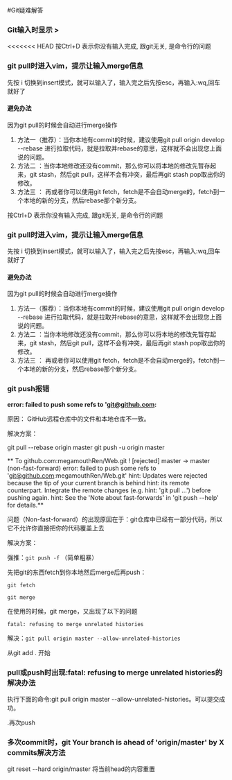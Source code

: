 #Git疑难解答
### Git输入时显示 >
<<<<<<< HEAD
  按Ctrl+D   表示你没有输入完成, 跟git无关, 是命令行的问题
### git pull时进入vim，提示让输入merge信息
  先按 i 切换到insert模式，就可以输入了，输入完之后先按esc，再输入:wq,回车就好了
#### 避免办法
  因为git pull的时候会自动进行merge操作
1. 方法一（推荐）：当你本地有commit的时候，建议使用git pull origin develop --rebase 进行拉取代码，就是拉取并rebase的意思，这样就不会出现您上面说的问题。
2. 方法二 ：当你本地修改还没有commit，那么你可以将本地的修改先暂存起来，git stash，然后git pull，这样不会有冲突，最后再git stash pop取出你的修改。
3. 方法三 ： 再或者你可以使用git fetch，fetch是不会自动merge的，fetch到一个本地的新的分支，然后rebase那个新分支。

  按Ctrl+D   表示你没有输入完成, 跟git无关, 是命令行的问题

### git pull时进入vim，提示让输入merge信息

  先按 i 切换到insert模式，就可以输入了，输入完之后先按esc，再输入:wq,回车就好了

#### 避免办法

  因为git pull的时候会自动进行merge操作

1. 方法一（推荐）：当你本地有commit的时候，建议使用git pull origin develop --rebase 进行拉取代码，就是拉取并rebase的意思，这样就不会出现您上面说的问题。
2. 方法二 ：当你本地修改还没有commit，那么你可以将本地的修改先暂存起来，git stash，然后git pull，这样不会有冲突，最后再git stash pop取出你的修改。
3. 方法三 ： 再或者你可以使用git fetch，fetch是不会自动merge的，fetch到一个本地的新的分支，然后rebase那个新分支。

### git push报错

**error: failed to push some refs to 'git@github.com:**

原因： 
GitHub远程仓库中的文件和本地仓库不一致。

解决方案：

 git pull --rebase origin master
 git push -u origin master

** To github.com:megamouthRen/Web.git
 ! [rejected]        master -> master (non-fast-forward)
error: failed to push some refs to 'git@github.com:megamouthRen/Web.git'
hint: Updates were rejected because the tip of your current branch is behind
hint: its remote counterpart. Integrate the remote changes (e.g.
hint: 'git pull ...') before pushing again.
hint: See the 'Note about fast-forwards' in 'git push --help' for details.**

问题（Non-fast-forward）的出现原因在于：git仓库中已经有一部分代码，所以它不允许你直接把你的代码覆盖上去

解决方案：

强推：`git push -f` （简单粗暴）

先把git的东西fetch到你本地然后merge后再push：

``git fetch``

``git merge``

在使用的时候，git merge，又出现了以下的问题

``fatal: refusing to merge unrelated histories``

解决：`git pull origin master --allow-unrelated-histories `

从git add . 开始

### pull或push时出现:fatal: refusing to merge unrelated histories的解决办法

执行下面的命令:git pull origin master --allow-unrelated-histories。可以提交成功。

.再次push

### 多次commit时，git Your branch is ahead of 'origin/master' by X commits解决方法

git reset --hard origin/master        将当前head的内容重置